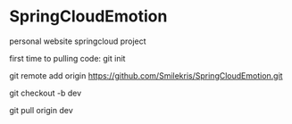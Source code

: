 # SpringCloudEmotion
personal website springcloud project

first time to pulling code:
git init

git remote add origin https://github.com/Smilekris/SpringCloudEmotion.git

git checkout -b dev

git pull origin dev

